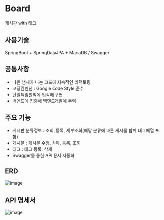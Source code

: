 # Board
게시판 with 태그

## 사용기술
SpringBoot + SpringDataJPA + MariaDB / Swagger

## 공통사항
- 나쁜 냄새가 나는 코드에 지속적인 리팩토링
- 코딩컨벤션 : Google Code Style 준수
- 단일책임원칙에 입각해 구현
- 백엔드에 집중해 백엔드개발에 주력

## 주요 기능
- 게시판 분류정보 : 조회, 등록, 세부조회(해당 분류에 따른 게시물 함께 태그배열 포함)
- 게시물 : 게시물 수정, 삭제, 등록, 조회
- 태그 : 태그 등록, 삭제
- Swagger를 통한 API 문서 자동화

## ERD
![image](https://github.com/orthh/Board/assets/107793363/1d2d6a82-305c-44d2-a7c2-9214769ad725)


## API 명세서
![image](https://github.com/orthh/Board/assets/107793363/56408d13-b6a3-42a2-98f8-9cb798e48725)

